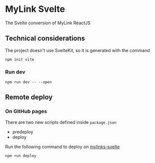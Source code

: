 # MyLink Svelte

The Svelte conversion of MyLink ReactJS

## Technical considerations

The project doesn't use SvelteKit, so it is generated with the command

    npm init vite

### Run dev

    npm run dev -- --open

## Remote deploy

### On GitHub pages

There are two new scripts defined inside `package.json`

- predeploy
- deploy

Run the following command to deploy on [mylinks-svelte](https://dafi.github.io/mylinks-svelte/)

	npm run deploy

